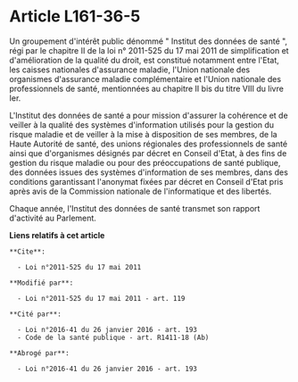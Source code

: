 # Article L161-36-5

Un groupement d'intérêt public dénommé " Institut des données de santé ", régi par le chapitre II de la loi n° 2011-525 du 17
mai 2011 de simplification et d'amélioration de la qualité du droit, est constitué notamment entre l'Etat, les caisses
nationales d'assurance maladie, l'Union nationale des organismes d'assurance maladie complémentaire et l'Union nationale des
professionnels de santé, mentionnées au chapitre II bis du titre VIII du livre Ier. 

L'Institut des données de santé a pour mission d'assurer la cohérence et de veiller à la qualité des systèmes d'information
utilisés pour la gestion du risque maladie et de veiller à la mise à disposition de ses membres, de la Haute Autorité de
santé, des unions régionales des professionnels de santé ainsi que d'organismes désignés par décret en Conseil d'Etat, à des
fins de gestion du risque maladie ou pour des préoccupations de santé publique, des données issues des systèmes d'information
de ses membres, dans des conditions garantissant l'anonymat fixées par décret en Conseil d'Etat pris après avis de la
Commission nationale de l'informatique et des libertés. 

Chaque année, l'Institut des données de santé transmet son rapport d'activité au Parlement.

**Liens relatifs à cet article**

	**Cite**:

	  - Loi n°2011-525 du 17 mai 2011

	**Modifié par**:

	  - Loi n°2011-525 du 17 mai 2011 - art. 119

	**Cité par**:

	  - Loi n°2016-41 du 26 janvier 2016 - art. 193
	  - Code de la santé publique - art. R1411-18 (Ab)

	**Abrogé par**:

	  - Loi n°2016-41 du 26 janvier 2016 - art. 193
